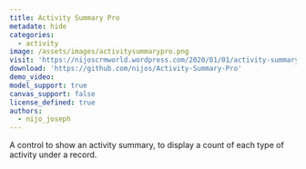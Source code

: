 ```yaml
---
title: Activity Summary Pro
metadate: hide
categories:
  - activity
image: /assets/images/activitysummarypro.png
visit: 'https://nijoscrmworld.wordpress.com/2020/01/01/activity-summary-pro/'
download: 'https://github.com/nijos/Activity-Summary-Pro'
demo_video: 
model_support: true
canvas_support: false
license_defined: true
authors:
  - nijo_joseph
---
```


A control to show an activity summary, to display a count of each type of activity under a record.
